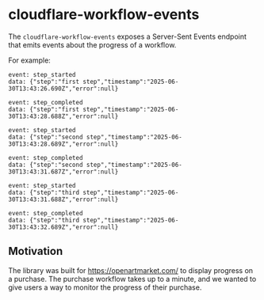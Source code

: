 # cloudflare-workflow-events

The `cloudflare-workflow-events` exposes a Server-Sent Events endpoint that emits events about the progress of a workflow.

For example:

```
event: step_started
data: {"step":"first step","timestamp":"2025-06-30T13:43:26.690Z","error":null}

event: step_completed
data: {"step":"first step","timestamp":"2025-06-30T13:43:28.688Z","error":null}

event: step_started
data: {"step":"second step","timestamp":"2025-06-30T13:43:28.689Z","error":null}

event: step_completed
data: {"step":"second step","timestamp":"2025-06-30T13:43:31.687Z","error":null}

event: step_started
data: {"step":"third step","timestamp":"2025-06-30T13:43:31.688Z","error":null}

event: step_completed
data: {"step":"third step","timestamp":"2025-06-30T13:43:32.689Z","error":null}
```

## Motivation

The library was built for https://openartmarket.com/ to display progress on a purchase. The purchase workflow takes up to a minute, and we wanted to give users a way to monitor the progress of their purchase.